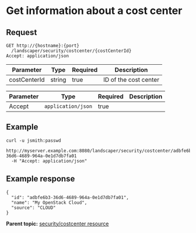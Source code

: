 # Get information about a cost center

## Request

```
GET http://{hostname}:{port}
  /landscaper/security/costcenter/{costCenterId}
Accept: application/json

```

|Parameter|Type|Required|Description|
|---------|----|--------|-----------|
|costCenterId|string|true|ID of the cost center|

|Parameter|Type|Required|Description|
|---------|----|--------|-----------|
|Accept|`application/json`|true| |

## Example

```
curl -u jsmith:passwd 
  http://myserver.example.com:8080/landscaper/security/costcenter/adbfe6b3-36d6-4689-964a-0e1d7db7fa01
  -H "Accept: application/json"
```

## Example response

```
{
  "id": "adbfe6b3-36d6-4689-964a-0e1d7db7fa01",
  "name": "My OpenStack Cloud",
  "source": "CLOUD"
}
```

**Parent topic:** [security/costcenter resource](../../com.ibm.edt.api.doc/topics/security_costcenter_.md)

